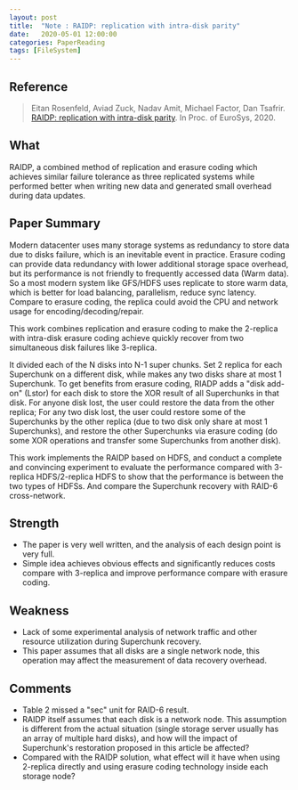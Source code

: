 ```yaml
---
layout: post
title:  "Note : RAIDP: replication with intra-disk parity"
date:   2020-05-01 12:00:00
categories: PaperReading
tags: [FileSystem]
---
```


## Reference

> Eitan Rosenfeld, Aviad Zuck, Nadav Amit, Michael Factor, Dan Tsafrir. [RAIDP: replication with intra-disk parity](https://dl.acm.org/doi/abs/10.1145/3342195.3387546). In Proc. of EuroSys, 2020.


## What

RAIDP, a combined method of replication and erasure coding which achieves similar failure tolerance as three replicated systems while performed better when writing new data and generated small overhead during data updates.
<!-- more -->

## Paper Summary

Modern datacenter uses many storage systems as redundancy to store data due to disks failure, which is an inevitable event in practice. Erasure coding can provide data redundancy with lower additional storage space overhead, but its performance is not friendly to frequently accessed data (Warm data). So a most modern system like GFS/HDFS uses replicate to store warm data, which is better for load balancing, parallelism, reduce sync latency. Compare to erasure coding, the replica could avoid the CPU and network usage for encoding/decoding/repair.

This work combines replication and erasure coding to make the 2-replica with intra-disk erasure coding achieve quickly recover from two simultaneous disk failures like 3-replica.

It divided each of the N disks into N-1 super chunks. Set 2 replica for each Superchunk on a different disk, while makes any two disks share at most 1 Superchunk. To get benefits from erasure coding, RIADP adds a "disk add-on" (Lstor) for each disk to store the XOR result of all Superchunks in that disk. For anyone disk lost, the user could restore the data from the other replica; For any two disk lost, the user could restore some of the Superchunks by the other replica (due to two disk only share at most 1 Superchunks), and restore the other Superchunks via erasure coding (do some XOR operations and transfer some Superchunks from another disk).

This work implements the RAIDP based on HDFS, and conduct a complete and convincing experiment to evaluate the performance compared with 3-replica HDFS/2-replica HDFS to show that the performance is between the two types of HDFSs. And compare the Superchunk recovery with RAID-6 cross-network.

## Strength

* The paper is very well written, and the analysis of each design point is very full.
* Simple idea achieves obvious effects and significantly reduces costs compare with 3-replica and improve performance compare with erasure coding.

## Weakness

* Lack of some experimental analysis of network traffic and other resource utilization during Superchunk recovery.
* This paper assumes that all disks are a single network node, this operation may affect the measurement of data recovery overhead.

## Comments

* Table 2 missed a "sec" unit for RAID-6 result.
* RAIDP itself assumes that each disk is a network node. This assumption is different from the actual situation (single storage server usually has an array of multiple hard disks), and how will the impact of Superchunk's restoration proposed in this article be affected?
* Compared with the RAIDP solution, what effect will it have when using 2-replica directly and using erasure coding technology inside each storage node?
  